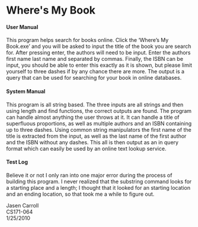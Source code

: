 # Where's My Book

#### User Manual
	
This program helps search for books online. Click the ‘Where’s My Book.exe’ and you will be asked to input the title of the book you are search for. After pressing enter, the authors will need to be input. Enter the authors first name last name and separated by commas. Finally, the ISBN can be input, you should be able to enter this exactly as it is shown, but please limit yourself to three dashes if by any chance there are more.   The output is a query that can be used for searching for your book in online databases.  

#### System Manual 

This program is all string based. The three inputs are all strings and then using length and find functions, the correct outputs are found. The program can handle almost anything the user throws at it. It can handle a title of superfluous proportions, as well as multiple authors and an ISBN containing up to three dashes. Using common string manipulators the first name of the title is extracted from the input, as well as the last name of the first author and the ISBN without any dashes. This all is then output as an in query format which can easily be used by an online text lookup service.

#### Test Log

Believe it or not I only ran into one major error during the process of building this program. I never realized that the substring command looks for a starting place and a length; I thought that it looked for an starting location and an ending location, so that took me a while to figure out.

Jasen Carroll\
CS171-064\
1/25/2010